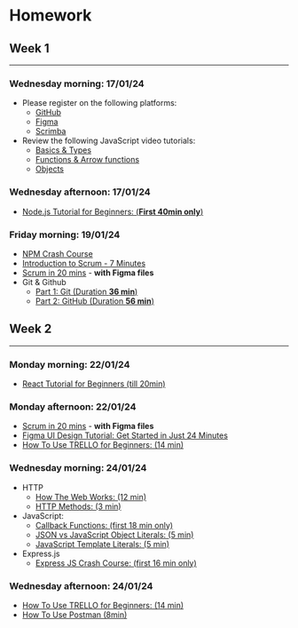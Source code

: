 # Homework

## Week 1
-----

### Wednesday morning: 17/01/24

- Please register on the following platforms:
  - [GitHub]
  - [Figma]
  - [Scrimba]
- Review the following JavaScript video tutorials:
  - [Basics & Types](https://youtu.be/FhguwBJeqWs)
  - [Functions & Arrow functions](https://youtu.be/xUI5Tsl2JpY)
  - [Objects](https://youtu.be/X0ipw1k7ygU)

### Wednesday afternoon: 17/01/24

- [Node.js Tutorial for Beginners: (**First 40min only**)](https://youtu.be/TlB_eWDSMt4)

### Friday morning: 19/01/24

- [NPM Crash Course](https://youtu.be/jHDhaSSKmB0)
- [Introduction to Scrum - 7 Minutes]
- [Scrum in 20 mins] - **with Figma files**
- Git & Github
  - [Part 1: Git (Duration **36 min**)](https://www.youtube.com/watch?v=hrTQipWp6co)
  - [Part 2: GitHub (Duration **56 min**)](https://www.youtube.com/watch?v=1ibmWyt8hfw)

## Week 2
-----

### Monday morning: 22/01/24

- [React Tutorial for Beginners (till 20min)](https://youtu.be/SqcY0GlETPk)


### Monday afternoon: 22/01/24

- [Scrum in 20 mins] - **with Figma files**
- [Figma UI Design Tutorial: Get Started in Just 24 Minutes]
- [How To Use TRELLO for Beginners: (14 min)]


### Wednesday morning: 24/01/24

- HTTP
  - [How The Web Works: (12 min)]
  - [HTTP Methods: (3 min)]
- JavaScript:
  - [Callback Functions: (first 18 min only)]
  - [JSON vs JavaScript Object Literals: (5 min)]
  - [JavaScript Template Literals: (5 min)]
- Express.js
  - [Express JS Crash Course: (first 16 min only)]


### Wednesday afternoon: 24/01/24

- [How To Use TRELLO for Beginners: (14 min)]
- [How To Use Postman (8min)]

<!-- Links -->
[Scrimba]:https://scrimba.com/
[Figma]:https://www.figma.com/
[GitHub]:https://github.com/
[Modern JavaScript Tutorial]:https://www.youtube.com/playlist?list=PL4cUxeGkcC9haFPT7J25Q9GRB_ZkFrQAc
[Modern JavaScript From The Beginning (12 Hours)]:https://youtu.be/BI1o2H9z9fo
[Git & GitHub Tutorial for Beginners]:https://www.youtube.com/playlist?list=PL4cUxeGkcC9goXbgTDQ0n_4TBzOO0ocPR
[Introduction to Scrum - 7 Minutes]:https://youtu.be/9TycLR0TqFA
[Scrum in 20 mins]:https://youtu.be/SWDhGSZNF9M
[Figma UI Design Tutorial: Get Started in Just 24 Minutes]:https://youtu.be/FTFaQWZBqQ8
[Callback Functions: (first 18 min only)]:https://youtu.be/QSqc6MMS6Fk
[How The Web Works: (12 min)]:https://youtu.be/hJHvdBlSxug
[HTTP Methods: (3 min)]:https://youtu.be/tkfVQK6UxDI
[JSON vs JavaScript Object Literals: (5 min)]:https://youtu.be/912_cPllMyg
[JavaScript Template Literals: (5 min)]:https://youtu.be/NgF9-pdTDGs
[Express JS Crash Course: (first 16 min only)]:https://youtu.be/L72fhGm1tfE
[How To Use TRELLO for Beginners: (14 min)]:https://youtu.be/6drUzoeHZkg
[How To Use Postman (8min)]:https://youtu.be/wmz1sGZp814
[How To Use TRELLO for Beginners: (14 min)]:https://youtu.be/6drUzoeHZkg
